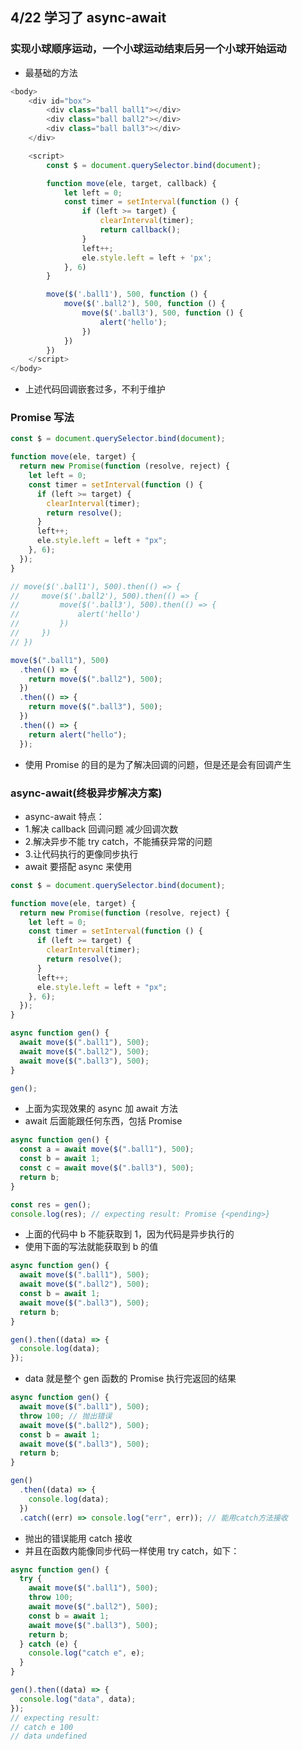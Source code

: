 ## 4/22 学习了 async-await

### 实现小球顺序运动，一个小球运动结束后另一个小球开始运动

- 最基础的方法

```js
<body>
    <div id="box">
        <div class="ball ball1"></div>
        <div class="ball ball2"></div>
        <div class="ball ball3"></div>
    </div>

    <script>
        const $ = document.querySelector.bind(document);

        function move(ele, target, callback) {
            let left = 0;
            const timer = setInterval(function () {
                if (left >= target) {
                    clearInterval(timer);
                    return callback();
                }
                left++;
                ele.style.left = left + 'px';
            }, 6)
        }

        move($('.ball1'), 500, function () {
            move($('.ball2'), 500, function () {
                move($('.ball3'), 500, function () {
                    alert('hello');
                })
            })
        })
    </script>
</body>
```

- 上述代码回调嵌套过多，不利于维护

### Promise 写法

```js
const $ = document.querySelector.bind(document);

function move(ele, target) {
  return new Promise(function (resolve, reject) {
    let left = 0;
    const timer = setInterval(function () {
      if (left >= target) {
        clearInterval(timer);
        return resolve();
      }
      left++;
      ele.style.left = left + "px";
    }, 6);
  });
}

// move($('.ball1'), 500).then(() => {
//     move($('.ball2'), 500).then(() => {
//         move($('.ball3'), 500).then(() => {
//             alert('hello')
//         })
//     })
// })

move($(".ball1"), 500)
  .then(() => {
    return move($(".ball2"), 500);
  })
  .then(() => {
    return move($(".ball3"), 500);
  })
  .then(() => {
    return alert("hello");
  });
```

- 使用 Promise 的目的是为了解决回调的问题，但是还是会有回调产生

### async-await(终极异步解决方案)

- async-await 特点：
- 1.解决 callback 回调问题 减少回调次数
- 2.解决异步不能 try catch，不能捕获异常的问题
- 3.让代码执行的更像同步执行
- await 要搭配 async 来使用

```js
const $ = document.querySelector.bind(document);

function move(ele, target) {
  return new Promise(function (resolve, reject) {
    let left = 0;
    const timer = setInterval(function () {
      if (left >= target) {
        clearInterval(timer);
        return resolve();
      }
      left++;
      ele.style.left = left + "px";
    }, 6);
  });
}

async function gen() {
  await move($(".ball1"), 500);
  await move($(".ball2"), 500);
  await move($(".ball3"), 500);
}

gen();
```

- 上面为实现效果的 async 加 await 方法
- await 后面能跟任何东西，包括 Promise

```js
async function gen() {
  const a = await move($(".ball1"), 500);
  const b = await 1;
  const c = await move($(".ball3"), 500);
  return b;
}

const res = gen();
console.log(res); // expecting result: Promise {<pending>}
```

- 上面的代码中 b 不能获取到 1，因为代码是异步执行的
- 使用下面的写法就能获取到 b 的值

```js
async function gen() {
  await move($(".ball1"), 500);
  await move($(".ball2"), 500);
  const b = await 1;
  await move($(".ball3"), 500);
  return b;
}

gen().then((data) => {
  console.log(data);
});
```

- data 就是整个 gen 函数的 Promise 执行完返回的结果

```js
async function gen() {
  await move($(".ball1"), 500);
  throw 100; // 抛出错误
  await move($(".ball2"), 500);
  const b = await 1;
  await move($(".ball3"), 500);
  return b;
}

gen()
  .then((data) => {
    console.log(data);
  })
  .catch((err) => console.log("err", err)); // 能用catch方法接收
```

- 抛出的错误能用 catch 接收
- 并且在函数内能像同步代码一样使用 try catch，如下：

```js
async function gen() {
  try {
    await move($(".ball1"), 500);
    throw 100;
    await move($(".ball2"), 500);
    const b = await 1;
    await move($(".ball3"), 500);
    return b;
  } catch (e) {
    console.log("catch e", e);
  }
}

gen().then((data) => {
  console.log("data", data);
});
// expecting result:
// catch e 100
// data undefined
```
